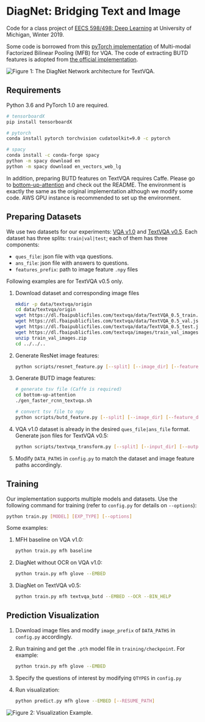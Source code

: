 # DiagNet: Bridging Text and Image
Code for a class project of [EECS 598/498: Deep Learning](https://docs.google.com/document/u/1/d/e/2PACX-1vSZw2CS74V1BEeruYxASJeeFO51tS7vj9NBjWnCvPkK1m-45xpHaAWr6LMG_0EH6HEqSttWEXRFaHua/pub) at University of Michigan, Winter 2019.

Some code is borrowed from this [pyTorch implementation](https://github.com/asdf0982/vqa-mfb.pytorch) of Multi-modal Factorized Bilinear Pooling (MFB) for VQA. The code of extracting BUTD features is adopted from [the official implementation](https://github.com/peteanderson80/bottom-up-attention).

![Figure 1: The DiagNet Network architecture for TextVQA.](https://github.com/WYchelsy/DiagNet/blob/master/imgs/DiagNet_architecture.png)

## Requirements

Python 3.6 and PyTorch 1.0 are required.

```bash
# tensorboardX
pip install tensorboardX

# pytorch
conda install pytorch torchvision cudatoolkit=9.0 -c pytorch

# spacy
conda install -c conda-forge spacy
python -m spacy download en
python -m spacy download en_vectors_web_lg
```

In addition, preparing BUTD features on TextVQA requires Caffe. Please go to [bottom-up-attention](bottom-up-attention) and check out the README. The environment is exactly the same as the original implementation although we modify some code. AWS GPU instance is recommended to set up the environment.

## Preparing Datasets

We use two datasets for our experiments: [VQA v1.0](https://visualqa.org/vqa_v1_download.html) and [TextVQA v0.5](https://textvqa.org/dataset). Each dataset
has three splits: `train|val|test`; each of them has three components:
* `ques_file`: json file with vqa questions.
* `ans_file`: json file with answers to questions.
* `features_prefix`: path to image feature `.npy` files

Following examples are for TextVQA v0.5 only.

1. Download dataset and corresponding image files
    ```bash
    mkdir -p data/textvqa/origin
    cd data/textvqa/origin
    wget https://dl.fbaipublicfiles.com/textvqa/data/TextVQA_0.5_train.json
    wget https://dl.fbaipublicfiles.com/textvqa/data/TextVQA_0.5_val.json
    wget https://dl.fbaipublicfiles.com/textvqa/data/TextVQA_0.5_test.json
    wget https://dl.fbaipublicfiles.com/textvqa/images/train_val_images.zip
    unzip train_val_images.zip
    cd ../../..
    ```

2. Generate ResNet image features:
    ```bash
    python scripts/resnet_feature.py [--split] [--image_dir] [--feature_dir]
    ```

3. Generate BUTD image features:
    ```bash
    # generate tsv file (Caffe is required)
    cd bottom-up-attention
    ./gen_faster_rcnn_textvqa.sh

    # convert tsv file to npy
    python scripts/butd_feature.py [--split] [--image_dir] [--feature_dir]
    ```

4. VQA v1.0 dataset is already in the desired `ques_file|ans_file` format. Generate json files for TextVQA v0.5:
    ```bash
    python scripts/textvqa_transform.py [--split] [--input_dir] [--output_dir]
    ```

5. Modify `DATA_PATHS` in `config.py` to match the dataset and image feature paths accordingly.

## Training

Our implementation supports multiple models and datasets. Use the following command for training (refer to `config.py` for details on `--options`):

```bash
python train.py [MODEL] [EXP_TYPE] [--options]
```
Some examples:
1. MFH baseline on VQA v1.0:
    ```bash
    python train.py mfh baseline
    ```

2. DiagNet without OCR on VQA v1.0:
    ```bash
    python train.py mfh glove --EMBED
    ```

3. DiagNet on TextVQA v0.5:
    ```bash
    python train.py mfh textvqa_butd --EMBED --OCR --BIN_HELP
    ```

## Prediction Visualization
1. Download image files and modify `image_prefix` of `DATA_PATHS` in `config.py` accordingly.

2. Run training and get the `.pth` model file in `training/checkpoint`. For example:
    ```bash
    python train.py mfh glove --EMBED
    ```

3. Specify the questions of interest by modifying `QTYPES` in `config.py`

4. Run visualization:
    ```bash
    python predict.py mfh glove --EMBED [--RESUME_PATH]
    ```
![Figure 2: Visualization Example.](https://github.com/WYchelsy/DiagNet/blob/master/imgs/correct224477.png)
